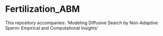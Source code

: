 # Fertilization_ABM
This repository accompanies: 'Modeling Diffusive Search by Non-Adaptive Sperm: Empirical and Computational Insights'
